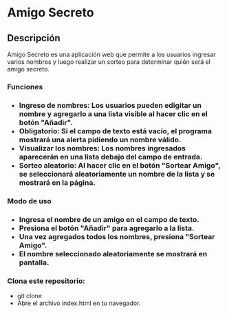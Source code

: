 <h1>Amigo Secreto</h1>

<h2>Descripción</h2>

<p>Amigo Secreto es una aplicación web que permite a los usuarios ingresar varios nombres y luego realizar un sorteo para determinar quién será el amigo secreto.</p>

<h3>Funciones<h3>

- Ingreso de nombres: Los usuarios pueden edigitar un nombre y agregarlo a una lista visible al hacer clic en el botón "Añadir".
- Obligatorio: Si el campo de texto está vacío, el programa mostrará una alerta pidiendo un nombre válido.
- Visualizar los nombres: Los nombres ingresados aparecerán en una lista debajo del campo de entrada.
- Sorteo aleatorio: Al hacer clic en el botón "Sortear Amigo", se seleccionará aleatoriamente un nombre de la lista y se mostrará en la página.


<h3>Modo de uso<h3>

- Ingresa el nombre de un amigo en el campo de texto.
- Presiona el botón "Añadir" para agregarlo a la lista.
- Una vez agregados todos los nombres, presiona "Sortear Amigo".
- El nombre seleccionado aleatoriamente se mostrará en pantalla.

<h3>Clona este repositorio:</h3>

- git clone
- Abre el archivo index.html en tu navegador.